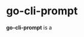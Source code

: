 # go-cli-prompt

[comment]: <> (![GitHub Workflow Status]&#40;https://github.com/go-kit/kit/workflows/CI/badge.svg&#41;)

[comment]: <> ([!codecov]&#40;https://codecov.io/gh/go-kit/kit&#41;)

[comment]: <> ([![Go Report Card]&#40;https://goreportcard.com/badge/go-kit/kit&#41;]&#40;https://goreportcard.com/report/go-kit/kit&#41;)

[comment]: <> ([![Sourcegraph]&#40;https://sourcegraph.com/github.com/go-kit/kit/-/badge.svg&#41;]&#40;https://sourcegraph.com/github.com/go-kit/kit?badge&#41;)

**go-cli-prompt** is a 
